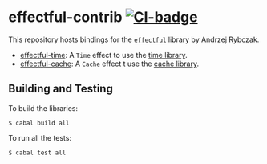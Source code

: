# effectful-contrib [![CI-badge][CI-badge]][CI-url]

This repository hosts bindings for the [`effectful`][effectful] library by Andrzej Rybczak.

* [effectful-time](./effectful-time): A `Time` effect to use the [time library][time].
* [effectful-cache](./effectful-cache): A `Cache` effect t use the [cache library][cache].

## Building and Testing

To build the libraries:

```
$ cabal build all
```

To run all the tests:

```
$ cabal test all
```

[effectful]: https://github.com/arybczak/effectful
[CI-badge]: https://img.shields.io/github/workflow/status/Kleidukos/effectful-contrib/CI?style=flat-square
[CI-url]: https://github.com/Kleidukos/effectful-contrib/actions
[time]: https://hackage.haskell.org/package/time
[cache]: https://hackage.haskell.org/package/cache
